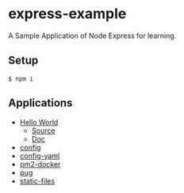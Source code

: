 # express-example

A Sample Application of Node Express for learning.

## Setup

```
$ npm i
```

## Applications

* [Hello World](https://github.com/suzuki-shunsuke/express-example/releases/tag/hello-world)
  * [Source](https://github.com/suzuki-shunsuke/express-example/tree/a352b19469cace3c721cbe1e0a9e9f590db5e4b7)
  * [Doc](https://github.com/suzuki-shunsuke/express-example/blob/a352b19469cace3c721cbe1e0a9e9f590db5e4b7/doc/HELLO.md)
* [config](https://github.com/suzuki-shunsuke/express-example/releases/tag/config)
* [config-yaml](https://github.com/suzuki-shunsuke/express-example/releases/tag/config-yaml)
* [pm2-docker](https://github.com/suzuki-shunsuke/express-example/releases/tag/pm2-docker)
* [pug](https://github.com/suzuki-shunsuke/express-example/releases/tag/pug)
* [static-files](https://github.com/suzuki-shunsuke/express-example/releases/tag/static-files)
